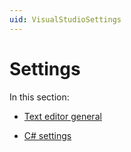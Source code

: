 ```yaml
---
uid: VisualStudioSettings
---
```


# Settings

In this section:

- [Text editor general](xref:Text_editor_general)

- [C# settings](xref:C_settings)
